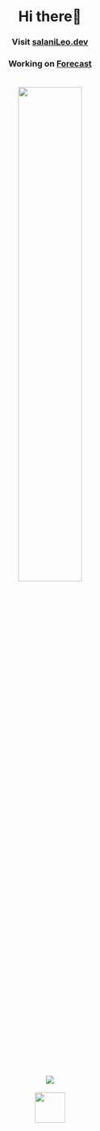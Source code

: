 <div id="header" align="center">

# Hi there👋 <h3>Visit <a class="link" href="https://salaniLeo.dev">salaniLeo.dev</a><br>
<h3>Working on <a class="link" href="https://github.com/SalaniLeo/Forecast">Forecast</a><br> <br> 


  <img height="50%" width="auto" src ="https://github-readme-stats.vercel.app/api/top-langs/?username=salaniLeo&layout=compact&hide_border=true&theme=gruvbox&bg_color=00000000&langs_count=6&hide=jupyter%20notebook,tex,css,php&exclude_repo=Pacman-AI">  <br>
  ![](https://komarev.com/ghpvc/?username=SalaniLeo&color=orange)
  <br>
  
  <a href="https://ko-fi.com/salanileo"> <img align="center" src="https://storage.ko-fi.com/cdn/brandasset/kofi_bg_tag_dark.png" margin=12 height=60/></a>

     
</div>
